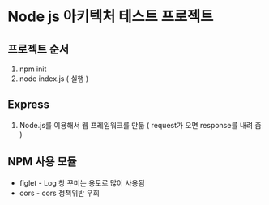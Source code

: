 # Node js 아키텍처 테스트 프로젝트

## 프로젝트 순서
1. npm init <br/> 
2. node index.js ( 실행 ) <br/>

## Express
1. Node.js를 이용해서 웹 프레임워크를 만듦 ( request가 오면 response를 내려 줌 )<br/>


## NPM 사용 모듈
* figlet - Log 창 꾸미는 용도로 많이 사용됨
* cors - cors 정책위반 우회

